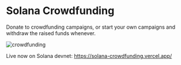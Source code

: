 # Solana Crowdfunding

Donate to crowdfunding campaigns, or start your own campaigns and withdraw the raised funds whenever.

![crowdfunding](https://user-images.githubusercontent.com/34775928/160424907-f64e8879-957c-4eca-9373-0f3e626abb33.gif)

Live now on Solana devnet: https://solana-crowdfunding.vercel.app/
